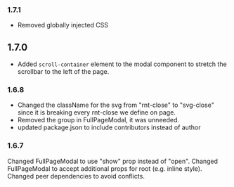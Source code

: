### 1.7.1
- Removed globally injected CSS
## 1.7.0
- Added `scroll-container` element to the modal component to stretch the scrollbar to the left of the page.
### 1.6.8
- Changed the className for the svg from "rnt-close" to "svg-close" since it is breaking every rnt-close we define on page.
- Removed the group in FullPageModal, it was unneeded.
- updated package.json to include contributors instead of author
### 1.6.7
Changed FullPageModal to use "show" prop instead of "open". Changed FullPageModal to accept additional props for root (e.g. inline style). Changed peer dependencies to avoid conflicts.

